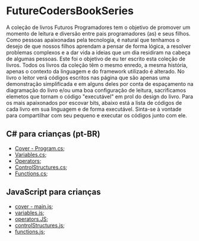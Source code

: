 # FutureCodersBookSeries

A coleção de livros Futuros Programadores tem o objetivo de promover um momento de leitura e diversão entre pais programadores (as) e seus filhos.
Como pessoas apaixonadas pela tecnologia, é natural que tenhamos o desejo de que nossos filhos aprendam a pensar de forma lógica, a resolver problemas complexos e a dar vida a ideias que um dia residiram na cabeça de algumas pessoas.
Este foi o objetivo de eu ter escrito esta coleção de livros.
Todos os livros da coleção têm o mesmo enredo, a mesma história, apenas o contexto da linguagem e do framework utilizado é alterado.
No livro o leitor verá códigos escritos nas página que são apenas uma demonstração simplificada e em alguns deles por conta de espaçamento na diagramação do livro e/ou uma boa configuração de leitura, sacrificamos elemetos que tornam o código "executável" em prol do design do livro.
Para os mais apaixonados por escovar bits, abaixo está a lista de códigos de cada livro em sua linguagem e de forma executável.
Sinta-se à vontade para compartilhar com seu pequeno e executar os códigos junto com ele.

## C# para crianças (pt-BR)

- [Cover - Program.cs](https://dotnetfiddle.net/fA2tzz);
- [Variables.cs](https://dotnetfiddle.net/3WnRPI);
- [Operators](https://dotnetfiddle.net/YqlU3N);
- [ControlStructures.cs](https://dotnetfiddle.net/8AaCRe);
- [Functions.cs](https://dotnetfiddle.net/fjClRn);


## JavaScript para crianças

- [cover - main.js](https://jsfiddle.net/RenattoMachado/zq0fmhpr/2);
- [variables.js](https://jsfiddle.net/RenattoMachado/12wxs9nr/2);
- [operators.JS](https://jsfiddle.net/RenattoMachado/f1pt8kL7/);
- [controlStructures.js](https://jsfiddle.net/RenattoMachado/0tdpquo1/);
- [functions.js](https://jsfiddle.net/RenattoMachado/8wutzf7v/);